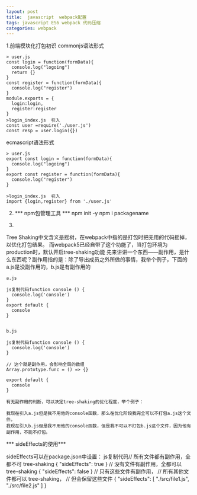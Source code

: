 ```yaml
---
layout: post
title:  javascript  webpack配置
tags: javascript ES6 webpack 代码压缩
categories: webpack
---
```



1.前端模块化打包初识
commonjs语法形式
```
> user.js
const login = function(formData){
  console.log("logoing")
  return {}
}
const register = function(formData){
  console.log("register")
}
module.exports = {
  login:login,
  register:register
}
>login_index.js  引入
const user =require('./user.js')
const resp = user.login({})
```



ecmascript语法形式
```
> user.js
export const login = function(formData){
  console.log("logoing")
}
export const register = function(formData){
  console.log("register")
}

>login_index.js  引入
import {login,register} from './user.js'
```




2. *** npm包管理工具 ***
npm init -y
npm i packagename




1.
 Tree Shaking中文含义是摇树，在webpack中指的是打包时把无用的代码摇掉，以优化打包结果。
而webpack5已经自带了这个功能了，当打包环境为production时，默认开启tree-shaking功能
先来讲讲一个东西——副作用，是什么东西呢？副作用指的是：除了导出成员之外所做的事情，我举个例子，下面的a.js是没副作用的，b.js是有副作用的

```  
a.js

js复制代码function console () {
  console.log('console')
}
export default {
  console
}


b.js

js复制代码function console () {
  console.log('console')
}

// 这个就是副作用，会影响全局的数组
Array.prototype.func = () => {}

export default {
  console
}

有无副作用的判断，可以决定tree-shaking的优化程度，举个例子：

我现在引入a.js但是我不用他的console函数，那么在优化阶段我完全可以不打包a.js这个文件。
我现在引入b.js但是我不用他的console函数，但是我不可以不打包b.js这个文件，因为他有副作用，不能不打包。

```


*** sideEffects的使用***

sideEffects可以在package.json中设置：
js复制代码// 所有文件都有副作用，全都不可 tree-shaking
{
 "sideEffects": true
}
// 没有文件有副作用，全都可以 tree-shaking
{
 "sideEffects": false
}
// 只有这些文件有副作用，
// 所有其他文件都可以 tree-shaking，
// 但会保留这些文件
{
 "sideEffects": [
  "./src/file1.js",
  "./src/file2.js"
 ]
}
